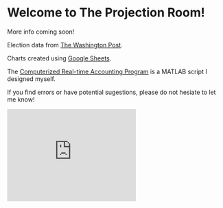 # Welcome to The Projection Room!
More info coming soon!



Election data from [The Washington Post](https://www.washingtonpost.com/elections/election-results/2020-primary-results/).

Charts created using [Google Sheets](https://www.google.com/sheets/about/).

The [Computerized Real-time Accounting Program](https://github.com/zecellomaster/the-coverage-gasm/blob/master/CRAP.m) is a MATLAB script I designed myself.

If you find errors or have potential sugestions, please do not hesiate to let me know!

<!-- Begin 270towin.com 2020 Presidential Election Countdown Widget -->
<iframe src="https://www.270towin.com/2020-countdown-clock/widget300x200.php" width="300" height="215" border="0" frameBorder="0">
    Browser not supported. Visit <a href="https://www.270towin.com/">www.270towin.com</a>
</iframe>
<!-- End 270towin.com 2020 Presidential Election Countdown widget -->

<!--<meta http-equiv="refresh" content="360" />-->

<script>  
    function drawGID() {
      var queryString = encodeURIComponent('SELECT A, H, O, Q, R, U LIMIT 5 OFFSET 8');

      var query = new google.visualization.Query(
          'https://docs.google.com/spreadsheets/d/1XWJLkAwch5GXAt_7zOFDcg8Wm8Xv29_8PWuuW15qmAE/gviz/tq?gid=0&headers=1&tq=' + queryString);
      query.send(handleQueryResponse);
    }

    function handleQueryResponse(response) {
      if (response.isError()) {
        alert('Error in query: ' + response.getMessage() + ' ' + response.getDetailedMessage());
        return;
      }

      var data = response.getDataTable();
      var chart = new google.visualization.ColumnChart(document.getElementById('chart_div'));
      chart.draw(data, { height: 400 });
    }
<script>  
<body>
    <div id="series_chart_div" style="width: 900px; height: 500px;"></div>
</body>
    
    
